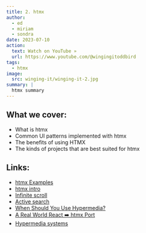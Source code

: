 ```yaml
---
title: 2. htmx
author:
  - ed
  - miriam
  - sondra
date: 2023-07-10
action:
  text: Watch on YouTube »
  url: https://www.youtube.com/@wingingitoddbird
tags:
  - htmx
image:
  src: winging-it/winging-it-2.jpg
summary: |
  htmx summary
---
```


## What we cover:

- What is htmx
- Common UI patterns implemented with htmx
- The benefits of using HTMX
- The kinds of projects that are best suited for htmx

## Links:

- [htmx Examples](https://htmx.org/examples/)
- [htmx intro](https://htmx.org/docs/)
- [Infinite scroll](https://htmx.org/examples/infinite-scroll/)
- [Active search](https://htmx.org/examples/active-search/)
- [When Should You Use Hypermedia?](https://htmx.org/essays/when-to-use-hypermedia/)
- [A Real World React ➡️ htmx Port](https://htmx.org/essays/a-real-world-react-to-htmx-port/)
- [Hypermedia systems](https://hypermedia.systems/introduction/)
